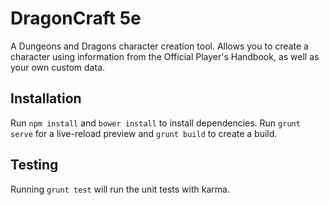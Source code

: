 # DragonCraft 5e

A Dungeons and Dragons character creation tool. Allows you to create a character using information from the Official Player's Handbook, as well as your own custom data. 

## Installation

Run `npm install`  and `bower install` to install dependencies. Run `grunt serve` for a live-reload preview and `grunt build` to create a build.

## Testing

Running `grunt test` will run the unit tests with karma.
